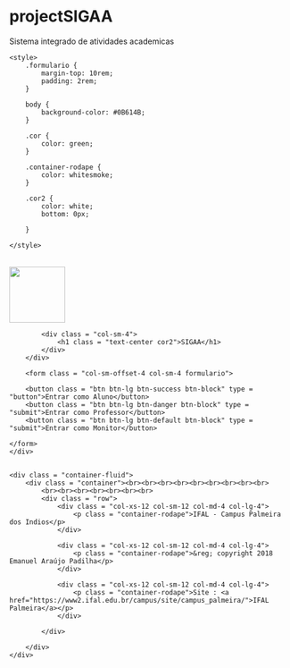# projectSIGAA
Sistema integrado de atividades academicas

<!doctype html>
<html lang = "pt-br">
<head>
    <meta charset="utf-8">
    <meta http-equiv="X-UA-Compatible" content="IE=edge"/>
    <title>SIGAA</title>
    <meta name="description" content="SIGAA">
    <meta name="viewport" content="width=device-width, initial-scale=1">
    <link href="http://maxcdn.bootstrapcdn.com/bootstrap/3.3.4/css/bootstrap.min.css" rel="stylesheet">

    <style>
    	.formulario {
    		margin-top: 10rem;
    		padding: 2rem;
    	}

    	body {
    		background-color: #0B614B;
    	}

    	.cor {
    		color: green;
    	}

    	.container-rodape {
    		color: whitesmoke;
    	}

    	.cor2 {
    		color: white;
    		bottom: 0px;

    	}

    </style>
</head>
<body>
	<div class = "container-fluid">
		<div class = "row">
			<div class = "col-sm-4"><br>
				<img src="https://upload.wikimedia.org/wikipedia/commons/thumb/1/15/Logotipo_IFET.svg/500px-Logotipo_IFET.svg.png" class = "img-responsive" alt = "" width = "100" height = "100">
			</div>

			<div class = "col-sm-4">
				<h1 class = "text-center cor2">SIGAA</h1>
			</div>
		</div>

		<form class = "col-sm-offset-4 col-sm-4 formulario">

		<button class = "btn btn-lg btn-success btn-block" type = "button">Entrar como Aluno</button>
		<button class = "btn btn-lg btn-danger btn-block" type = "submit">Entrar como Professor</button>
		<button class = "btn btn-lg btn-default btn-block" type = "submit">Entrar como Monitor</button>

	</form>
	</div>


	<div class = "container-fluid">
		<div class = "container"><br><br><br><br><br><br><br><br><br>
			<br><br><br><br><br><br><br>
			<div class = "row">
				<div class = "col-xs-12 col-sm-12 col-md-4 col-lg-4">
					<p class = "container-rodape">IFAL - Campus Palmeira dos Indios</p>
				</div>
				
				<div class = "col-xs-12 col-sm-12 col-md-4 col-lg-4">
					<p class = "container-rodape">&reg; copyright 2018 Emanuel Araújo Padilha</p>
				</div>

				<div class = "col-xs-12 col-sm-12 col-md-4 col-lg-4">
					<p class = "container-rodape">Site : <a href="https://www2.ifal.edu.br/campus/site/campus_palmeira/">IFAL Palmeira</a></p>
				</div>
				
			</div>
			
		</div>
	</div>

<script src="https://code.jquery.com/jquery-2.1.3.min.js"></script>
<script src="http://maxcdn.bootstrapcdn.com/bootstrap/3.3.4/js/bootstrap.min.js"></script>
</body>
</html>
